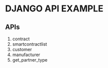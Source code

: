 # DJANGO API EXAMPLE
## APIs

1. contract
2. smartcontractlist 
3. customer
4. manufacturer 
5. get_partner_type
